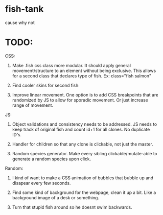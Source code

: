 fish-tank
=========

cause why not


TODO:
=====

CSS:

1. Make .fish css class more modular.  It should apply general movement/structure to an element without being exclusive.  This allows for a second class that declares type of fish. Ex: class="fish salmon"

2. Find cooler skins for second fish

3. Improve linear movement.  One option is to add CSS breakpoints that are randomized by JS to allow for sporadic movement.  Or just increase range of movement.

JS:

1. Object validations and consistency needs to be addressed.  JS needs to keep track of original fish and count id+1 for all clones.  No duplicate ID's.

2. Handler for children so that any clone is clickable, not just the master.

3. Random species generator.  Make every sibling clickable/mutate-able to generate a random species upon click.


Random:

1. I kind of want to make a CSS animation of bubbles that bubble up and disapear every few seconds.

2. Find some kind of background for the webpage, clean it up a bit.  Like a background image of a desk or something.

3. Turn that stupid fish around so he doesnt swim backwards.
